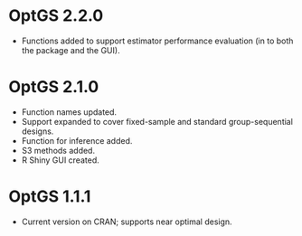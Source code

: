 # OptGS 2.2.0

* Functions added to support estimator performance evaluation (in to both the
package and the GUI).

# OptGS 2.1.0

* Function names updated.
* Support expanded to cover fixed-sample and standard group-sequential designs.
* Function for inference added.
* S3 methods added.
* R Shiny GUI created.

# OptGS 1.1.1

* Current version on CRAN; supports near optimal design.
